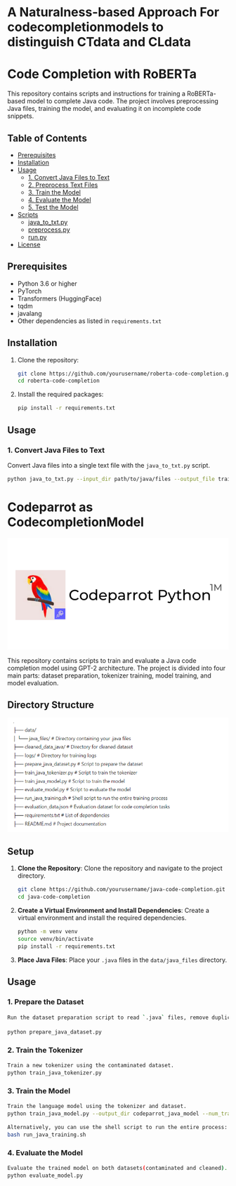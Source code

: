 # A Naturalness-based Approach For codecompletionmodels to distinguish CTdata and CLdata

# Code Completion with RoBERTa

This repository contains scripts and instructions for training a RoBERTa-based model to complete Java code. The project involves preprocessing Java files, training the model, and evaluating it on incomplete code snippets.

## Table of Contents

- [Prerequisites](#prerequisites)
- [Installation](#installation)
- [Usage](#usage)
  - [1. Convert Java Files to Text](#1-convert-java-files-to-text)
  - [2. Preprocess Text Files](#2-preprocess-text-files)
  - [3. Train the Model](#3-train-the-model)
  - [4. Evaluate the Model](#4-evaluate-the-model)
  - [5. Test the Model](#5-test-the-model)
- [Scripts](#scripts)
  - [java_to_txt.py](#java_to_txtpy)
  - [preprocess.py](#preprocesspy)
  - [run.py](#runpy)
- [License](#license)

## Prerequisites

- Python 3.6 or higher
- PyTorch
- Transformers (HuggingFace)
- tqdm
- javalang
- Other dependencies as listed in `requirements.txt`

## Installation

1. Clone the repository:
    ```sh
    git clone https://github.com/yourusername/roberta-code-completion.git
    cd roberta-code-completion
    ```

2. Install the required packages:
    ```sh
    pip install -r requirements.txt
    ```

## Usage

### 1. Convert Java Files to Text

Convert Java files into a single text file with the `java_to_txt.py` script.

```sh
python java_to_txt.py --input_dir path/to/java/files --output_file train.txt
```

# Codeparrot as CodecompletionModel
![Class Hierarchy Diagram](codeparrot_cover.png)


This repository contains scripts to train and evaluate a Java code completion model using GPT-2 architecture. The project is divided into four main parts: dataset preparation, tokenizer training, model training, and model evaluation.

## Directory Structure


![Class Hierarchy Diagram](codeparrot.PNG)


## Setup

1. **Clone the Repository**: Clone the repository and navigate to the project directory.

    ```sh
    git clone https://github.com/yourusername/java-code-completion.git
    cd java-code-completion
    ```

2. **Create a Virtual Environment and Install Dependencies**: Create a virtual environment and install the required dependencies.

    ```sh
    python -m venv venv
    source venv/bin/activate
    pip install -r requirements.txt
    ```

3. **Place Java Files**: Place your `.java` files in the `data/java_files` directory.

## Usage

### 1. Prepare the Dataset
```sh
Run the dataset preparation script to read `.java` files, remove duplicates, and save the contaminated dataset

python prepare_java_dataset.py
```
### 2. Train the Tokenizer
```sh
Train a new tokenizer using the contaminated dataset.
python train_java_tokenizer.py
```
### 3. Train the Model
```sh
Train the language model using the tokenizer and dataset.
python train_java_model.py --output_dir codeparrot_java_model --num_train_epochs 3 --per_device_train_batch_size 4 --save_steps 1000 --eval_steps 1000 --logging_dir logs
```
```sh
Alternatively, you can use the shell script to run the entire process:
bash run_java_training.sh
```
### 4. Evaluate the Model
```sh
Evaluate the trained model on both datasets(contaminated and cleaned).
python evaluate_model.py
```

